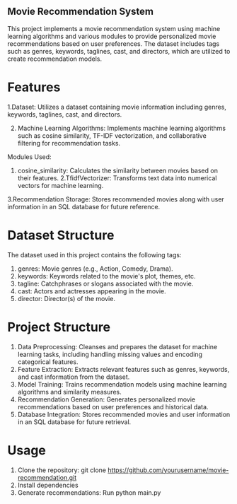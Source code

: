 ## Movie Recommendation System

This project implements a movie recommendation system using machine learning algorithms and various modules to provide personalized movie recommendations based on user preferences. The dataset includes tags such as genres, keywords, taglines, cast, and directors, which are utilized to create recommendation models.

# Features

1.Dataset: Utilizes a dataset containing movie information including genres, keywords, taglines, cast, and directors.

2. Machine Learning Algorithms: Implements machine learning algorithms such as cosine similarity, TF-IDF vectorization, and collaborative filtering for recommendation tasks.

 Modules Used:
  1. cosine_similarity: Calculates the similarity between movies based on their features.
  2.TfidfVectorizer: Transforms text data into numerical vectors for machine learning.

3.Recommendation Storage: Stores recommended movies along with user information in an SQL database for future reference.

# Dataset Structure
The dataset used in this project contains the following tags:
1. genres: Movie genres (e.g., Action, Comedy, Drama).
2. keywords: Keywords related to the movie's plot, themes, etc.
3. tagline: Catchphrases or slogans associated with the movie.
4. cast: Actors and actresses appearing in the movie.
5. director: Director(s) of the movie.

# Project Structure
1. Data Preprocessing: Cleanses and prepares the dataset for machine learning tasks, including handling missing values and encoding categorical features.
2. Feature Extraction: Extracts relevant features such as genres, keywords, and cast information from the dataset.
3. Model Training: Trains recommendation models using machine learning algorithms and similarity measures.
4. Recommendation Generation: Generates personalized movie recommendations based on user preferences and historical data.
5. Database Integration: Stores recommended movies and user information in an SQL database for future retrieval.

# Usage
1. Clone the repository: git clone https://github.com/yourusername/movie-recommendation.git
2. Install dependencies
3. Generate recommendations: Run python main.py
   
